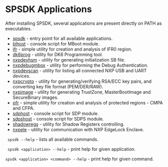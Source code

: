 # SPSDK Applications

After installing SPSDK, several applications are present directly on PATH as executables.

- [spsdk](spsdk_apps.py) - entry point for all available applications.
- [blhost](blhost.py) - console script for MBoot module.
- [ifr](ifr.py) - simple utility for creation and analysis of IFR0 region.
- [dk6prog](dk6prog.py) - utility for DK6 Programming tool.
- [nxpdevhsm](nxpdevhsm.py) - utility for generating initialization SB file.
- [nxpdebugmbox](nxpdebugmbox.py) - utility for performing the Debug Authentication.
- [nxpdevscan](nxpdevscan.py) - utility for listing all connected NXP USB and UART devices.
- [nxpcrypto](nxpcrypto.py) - utility for generating/verifying RSA/ECC key pairs, and converting key file format (PEM/DER/RAW).
- [nxpimage](nxpimage.py) - utility for generating TrustZone, MasterBootImage and SecureBinary images.
- [pfr](pfr.py) - simple utility for creation and analysis of protected regions - CMPA and CFPA.
- [sdphost](sdphost.py) - console script for SDP module.
- [sdpshost](sdpshost.py) - console script for SDPS module.
- [shadowregs](shadowregs.py) -  utility for Shadow Registers controlling.
- [nxpele](nxpele.py) -  utility for communication with NXP EdgeLock Enclave.


`` spsdk --help`` - lists all available commands.

`` spsdk <application> --help`` - print help for given application.

`` spsdk <application> <command> --help `` - print help for given command.
